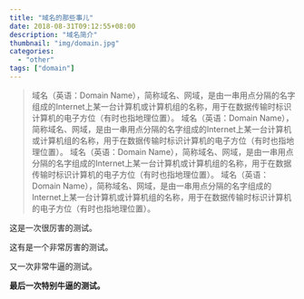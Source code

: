 ```yaml
---
title: "域名的那些事儿"
date: 2018-08-31T09:12:55+08:00
description: "域名简介"
thumbnail: "img/domain.jpg"
categories:
  - "other"
tags: ["domain"]
---
```


> 域名（英语：Domain Name），简称域名、网域，是由一串用点分隔的名字组成的Internet上某一台计算机或计算机组的名称，用于在数据传输时标识计算机的电子方位（有时也指地理位置）。
> 域名（英语：Domain Name），简称域名、网域，是由一串用点分隔的名字组成的Internet上某一台计算机或计算机组的名称，用于在数据传输时标识计算机的电子方位（有时也指地理位置）。
> 域名（英语：Domain Name），简称域名、网域，是由一串用点分隔的名字组成的Internet上某一台计算机或计算机组的名称，用于在数据传输时标识计算机的电子方位（有时也指地理位置）。
> 域名（英语：Domain Name），简称域名、网域，是由一串用点分隔的名字组成的Internet上某一台计算机或计算机组的名称，用于在数据传输时标识计算机的电子方位（有时也指地理位置）。



这是一次很厉害的测试。


这有是一个非常厉害的测试。


又一次非常牛逼的测试。


**最后一次特别牛逼的测试。**
